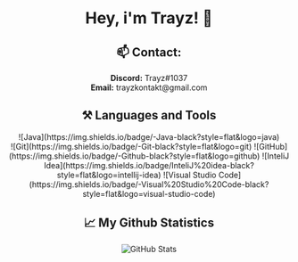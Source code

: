 <div align="center">
<h1>Hey, i'm Trayz! 👋</h2>
<h2>📫 Contact:</h2>
  <b>Discord:</b> Trayz#1037<br>
  <b>Email:</b> trayzkontakt@gmail.com<br>

<h2>⚒ Languages and Tools</h2>
  ![Java](https://img.shields.io/badge/-Java-black?style=flat&logo=java)
  <br>
  ![Git](https://img.shields.io/badge/-Git-black?style=flat&logo=git)
  ![GitHub](https://img.shields.io/badge/-Github-black?style=flat&logo=github)
  ![InteliJ Idea](https://img.shields.io/badge/InteliJ%20idea-black?style=flat&logo=intellij-idea)
  ![Visual Studio Code](https://img.shields.io/badge/-Visual%20Studio%20Code-black?style=flat&logo=visual-studio-code)
<h2>📈 My Github Statistics</h2>
    <p >
        <img alt = "GitHub Stats" src="https://github-readme-stats.vercel.app/api?username=Trayzik&show_icons=true&hide=issues&icon_color=000000&hide_border=true&title_color=cb1aad&text_color=fff&show_icons=true&theme=dark">
    </p>
</div>
